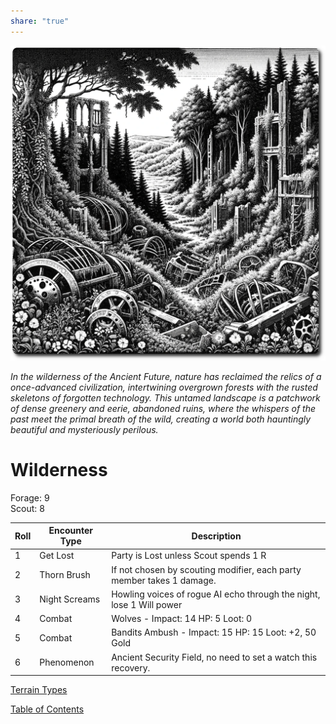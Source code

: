 ```yaml
---
share: "true"
---
```


![wilderness](./wilderness.png)    
    
*In the wilderness of the Ancient Future, nature has reclaimed the relics of a once-advanced civilization, intertwining overgrown forests with the rusted skeletons of forgotten technology. This untamed landscape is a patchwork of dense greenery and eerie, abandoned ruins, where the whispers of the past meet the primal breath of the wild, creating a world both hauntingly beautiful and mysteriously perilous.*    
    
# Wilderness    
    
Forage: 9    
Scout: 8    
    
| Roll | Encounter Type | Description |    
| ---- | ---- | ---- |    
| 1 | Get Lost | Party is Lost unless Scout spends 1 R |    
| 2 | Thorn Brush | If not chosen by scouting modifier, each party member takes 1 damage. |    
| 3 | Night Screams | Howling voices of rogue AI echo through the night, lose 1 Will power |    
| 4 | Combat | Wolves - Impact: 14 HP: 5 Loot: 0 |    
| 5 | Combat | Bandits Ambush - Impact: 15 HP: 15 Loot: +2, 50 Gold |    
| 6 | Phenomenon | Ancient Security Field, no need to set a watch this recovery. |    
    
[Terrain Types](./Terrain-Types.html)    
    
[Table of Contents](./Table-of-Contents.html)
